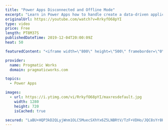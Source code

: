 ```yaml
---
title: "Power Apps Disconnected and Offline Mode"
excerpt: "Learn in Power Apps how to handle create a data-driven application that might occasionally be disconnected from the network or be offline. The key to this app is the Connection.Connected property.  Learn more at https://www.pragmaticworkstraining.com  OnCheck property of the toggle:  If(     !IsEmpty(colOffline),"
originalUrl: https://youtube.com/watch?v=RrkyfO68pYI
type: video
price: Free
length: PT8M37S
publishedDateTime: 2019-12-04T20:00:09Z
heat: 50

featuredContent: "<iframe width=\"800\" height=\"500\" frameborder=\"0\" src=\"https://www.youtube.com/embed/RrkyfO68pYI\" allow=\"accelerometer; autoplay; encrypted-media; gyroscope; picture-in-picture\" allowfullscreen></iframe>"

provider:
  name: Progmatic Works
  domain: pragmaticworks.com

topics:
  - Power Apps

images:
  - url: https://i.ytimg.com/vi/RrkyfO68pYI/maxresdefault.jpg
    width: 1280
    height: 720
    isCached: true

secured: "LaBU+HQP3kD2QLyjWnm1OLC5MuecSXhYx6Z5LNBRtV/TzF+VDHo/JQC8sYr8HLQn6jlYg1hzFOBqAQFIgUJUYCuRM1L90ETPJ08YRXCOeLAeAsYbLfkORc8mrahURhtMy/6nHPLu4DLoKW8qtB2gIPBevNFjmUN7HdOf54L34xzDzdN+NscgAYLi8woz+9i+8L9To3DkfjGKDatnqSsWYSKRkXYyWozsqFROiU5OaGE1U01zZoGFZ2IgQgnzQUBoYt0Y48D4J4X1g7dIdw8lOnMCiyZAhicc1jobgyBVnCDBvM8VAu44ZvSPMePkYf4FEaNIqK5eaBe3kaWnZvivAkSAaYxt8T4BYsX45mLTpKEd1qcf1oka6Lz/KYOyDn1gUhNvNYJSTg/Sc0J61ZkldIkiFvq3hTxDnhuRwr6XhFA=;vGh5kMTJR/ZcLsXQBID63Q=="
---
```


